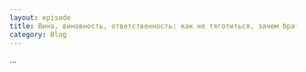 ```yaml
---
layout: episode
title: Вина, виновность, ответственность: как не тяготиться, зачем брать на себя и нужно ли
category: Blog
---
```


...